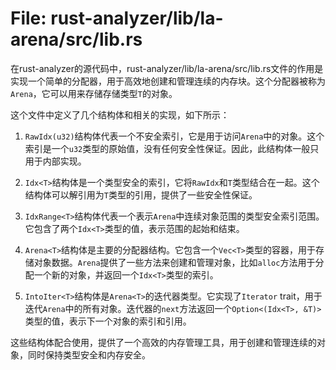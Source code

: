 # File: rust-analyzer/lib/la-arena/src/lib.rs

在rust-analyzer的源代码中，rust-analyzer/lib/la-arena/src/lib.rs文件的作用是实现一个简单的分配器，用于高效地创建和管理连续的内存块。这个分配器被称为`Arena`，它可以用来存储存储类型`T`的对象。

这个文件中定义了几个结构体和相关的实现，如下所示：

1. `RawIdx(u32)`结构体代表一个不安全索引，它是用于访问`Arena`中的对象。这个索引是一个`u32`类型的原始值，没有任何安全性保证。因此，此结构体一般只用于内部实现。

2. `Idx<T>`结构体是一个类型安全的索引，它将`RawIdx`和`T`类型结合在一起。这个结构体可以解引用为`T`类型的引用，提供了一些安全性保证。

3. `IdxRange<T>`结构体代表一个表示`Arena`中连续对象范围的类型安全索引范围。它包含了两个`Idx<T>`类型的值，表示范围的起始和结束。

4. `Arena<T>`结构体是主要的分配器结构。它包含一个`Vec<T>`类型的容器，用于存储对象数据。`Arena`提供了一些方法来创建和管理对象，比如`alloc`方法用于分配一个新的对象，并返回一个`Idx<T>`类型的索引。

5. `IntoIter<T>`结构体是`Arena<T>`的迭代器类型。它实现了`Iterator` trait，用于迭代`Arena`中的所有对象。迭代器的`next`方法返回一个`Option<(Idx<T>, &T)>`类型的值，表示下一个对象的索引和引用。

这些结构体配合使用，提供了一个高效的内存管理工具，用于创建和管理连续的对象，同时保持类型安全和内存安全。

